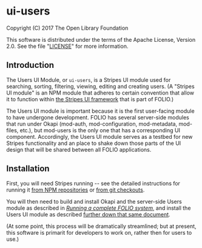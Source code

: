 # ui-users

Copyright (C) 2017 The Open Library Foundation

This software is distributed under the terms of the Apache License,
Version 2.0. See the file "[LICENSE](LICENSE)" for more information.

## Introduction

The Users UI Module, or `ui-users`, is a Stripes UI module used for searching, sorting, filtering, viewing, editing and creating users. (A "Stripes UI module" is an NPM module that adheres to certain convention that allow it to function within [the Stripes UI framework](https://github.com/folio-org/stripes-core/blob/master/README.md) that is part of FOLIO.)

The Users UI module is important because it is the first user-facing module to have undergone development. FOLIO has several server-side modules that run under Okapi (mod-auth, mod-configuration, mod-metadata, mod-files, etc.), but mod-users is the only one that has a corresponding UI component. Accordingly, the Users UI module serves as a testbed for new Stripes functionality and an place to shake down those parts of the UI design that will be shared between all FOLIO applications.

## Installation

First, you will need Stripes running -- see the detailed instructions for running it [from NPM repositories](https://github.com/folio-org/stripes-core/blob/master/doc/quick-start.md) or [from git checkouts](https://github.com/folio-org/stripes-core/blob/master/doc/building-from-git-checkouts.md).

You will then need to build and install Okapi and the server-side Users module as described in [_Running a complete FOLIO system_](https://github.com/folio-org/ui-okapi-console/blob/master/doc/running-a-complete-system.md), and install the Users UI module as described [further down that same document](https://github.com/folio-org/ui-okapi-console/blob/master/doc/running-a-complete-system.md#set-up-the-module-tenant-and-users).

(At some point, this process will be dramatically streamlined; but at present, this software is primarit for developers to work on, rather then for users to use.)

